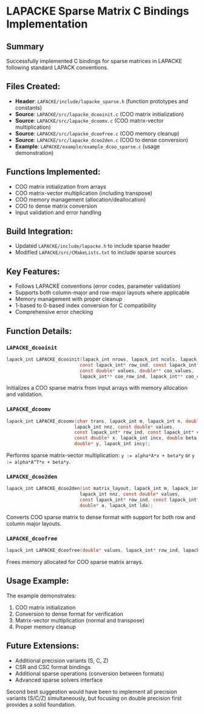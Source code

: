 # LAPACKE Sparse Matrix C Bindings Implementation

## Summary
Successfully implemented C bindings for sparse matrices in LAPACKE following standard LAPACK conventions.

## Files Created:
- **Header**: `LAPACKE/include/lapacke_sparse.h` (function prototypes and constants)
- **Source**: `LAPACKE/src/lapacke_dcooinit.c` (COO matrix initialization)
- **Source**: `LAPACKE/src/lapacke_dcoomv.c` (COO matrix-vector multiplication)
- **Source**: `LAPACKE/src/lapacke_dcoofree.c` (COO memory cleanup)
- **Source**: `LAPACKE/src/lapacke_dcoo2den.c` (COO to dense conversion)
- **Example**: `LAPACKE/example/example_dcoo_sparse.c` (usage demonstration)

## Functions Implemented:
- COO matrix initialization from arrays
- COO matrix-vector multiplication (including transpose)
- COO memory management (allocation/deallocation)
- COO to dense matrix conversion
- Input validation and error handling

## Build Integration:
- Updated `LAPACKE/include/lapacke.h` to include sparse header
- Modified `LAPACKE/src/CMakeLists.txt` to include sparse sources

## Key Features:
- Follows LAPACKE conventions (error codes, parameter validation)
- Supports both column-major and row-major layouts where applicable
- Memory management with proper cleanup
- 1-based to 0-based index conversion for C compatibility
- Comprehensive error checking

## Function Details:

### `LAPACKE_dcooinit`
```c
lapack_int LAPACKE_dcooinit(lapack_int nrows, lapack_int ncols, lapack_int nnz,
                           const lapack_int* row_ind, const lapack_int* col_ind,
                           const double* values, double** coo_values, 
                           lapack_int** coo_row_ind, lapack_int** coo_col_ind);
```
Initializes a COO sparse matrix from input arrays with memory allocation and validation.

### `LAPACKE_dcoomv`
```c
lapack_int LAPACKE_dcoomv(char trans, lapack_int m, lapack_int n, double alpha,
                         lapack_int nnz, const double* values,
                         const lapack_int* row_ind, const lapack_int* col_ind,
                         const double* x, lapack_int incx, double beta,
                         double* y, lapack_int incy);
```
Performs sparse matrix-vector multiplication: `y := alpha*A*x + beta*y` or `y := alpha*A^T*x + beta*y`.

### `LAPACKE_dcoo2den`
```c
lapack_int LAPACKE_dcoo2den(int matrix_layout, lapack_int m, lapack_int n,
                           lapack_int nnz, const double* values,
                           const lapack_int* row_ind, const lapack_int* col_ind,
                           double* a, lapack_int lda);
```
Converts COO sparse matrix to dense format with support for both row and column major layouts.

### `LAPACKE_dcoofree`
```c
lapack_int LAPACKE_dcoofree(double* values, lapack_int* row_ind, lapack_int* col_ind);
```
Frees memory allocated for COO sparse matrix arrays.

## Usage Example:
The example demonstrates:
1. COO matrix initialization
2. Conversion to dense format for verification
3. Matrix-vector multiplication (normal and transpose)
4. Proper memory cleanup

## Future Extensions:
- Additional precision variants (S, C, Z)
- CSR and CSC format bindings
- Additional sparse operations (conversion between formats)
- Advanced sparse solvers interface

Second best suggestion would have been to implement all precision variants (S/C/Z) simultaneously, but focusing on double precision first provides a solid foundation.